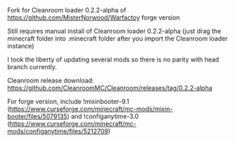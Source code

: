 Fork for Cleanroom loader 0.2.2-alpha of https://github.com/MisterNorwood/Warfactoy forge version

Still requires manual install of Cleanroom loader 0.2.2-alpha (just drag the minecraft folder into .minecraft folder after you import the Cleanroom loader instance) 

I took the liberty of updating several mods so there is no parity with head branch currently.

Cleanroom release download: https://github.com/CleanroomMC/Cleanroom/releases/tag/0.2.2-alpha

For forge version, include !mixinbooter-9.1 (https://www.curseforge.com/minecraft/mc-mods/mixin-booter/files/5079135) and !configanytime-3.0 (https://www.curseforge.com/minecraft/mc-mods/configanytime/files/5212709)
